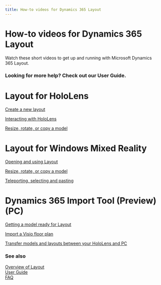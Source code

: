```yaml
---
title: How-to videos for Dynamics 365 Layout
---
```


# How-to videos for Dynamics 365 Layout

Watch these short videos to get up and running with Microsoft Dynamics 365
Layout.

### Looking for more help? Check out our User Guide.

Layout for HoloLens
===================

[Create a new layout ](https://www.microsoft.com/videoplayer/embed/RE26EXI)

[Interacting with HoloLens
](https://www.microsoft.com/videoplayer/embed/RE26EXD)

[Resize, rotate, or copy a model
](https://www.microsoft.com/videoplayer/embed/RE26rXj)

Layout for Windows Mixed Reality
================================

[Opening and using Layout ](https://www.microsoft.com/videoplayer/embed/RE26rXk)

[Resize, rotate, or copy a model
](https://www.microsoft.com/videoplayer/embed/RE26EXF)

[Teleporting, selecting and pasting
](https://www.microsoft.com/videoplayer/embed/RE26zL9)

Dynamics 365 Import Tool (Preview) (PC)
=======================================

[Getting a model ready for Layout
](https://www.microsoft.com/videoplayer/embed/RE26EXE)

[Import a Visio floor plan
](https://www.microsoft.com/videoplayer/embed/RE26uy9)

[Transfer models and layouts between your HoloLens and
PC](https://www.microsoft.com/videoplayer/embed/RE26pm2)

### See also
[Overview of Layout](index.md)<br/>
[User Guide](user-guide.md)<br/>
[FAQ](faq.md)<br/>
